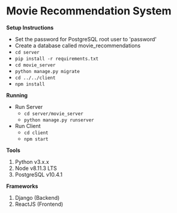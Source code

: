 # Movie Recommendation System

**Setup Instructions**
- Set the password for PostgreSQL root user to 'password'
- Create a database called movie_recommendations
- `cd server`
- `pip install -r requirements.txt`
- `cd movie_server`
- `python manage.py migrate`
- `cd ../../client`
- `npm install`

**Running**
- Run Server
    - `cd server/movie_server`
    - `python manage.py runserver`
- Run Client
    - `cd client`
    - `npm start`

**Tools**
1. Python v3.x.x
2. Node v8.11.3 LTS
3. PostgreSQL v10.4.1

**Frameworks**
1. Django (Backend)
2. ReactJS (Frontend)